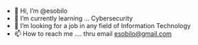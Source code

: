 - 👋 Hi, I’m @esobilo
- 🌱 I’m currently learning ... Cybersecurity
- 💞️ I’m looking for a job in any field of Information Technology
- 📫 How to reach me .... thru email esobilo@gmail.com
